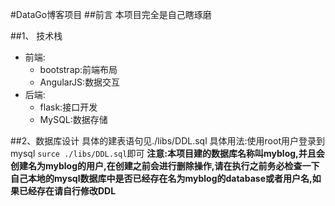 #DataGo博客项目
##前言
本项目完全是自己瞎琢磨

##1、 技术栈
- 前端:
    - bootstrap:前端布局
    - AngularJS:数据交互
- 后端:
    - flask:接口开发
    - MySQL:数据存储

##2、数据库设计
具体的建表语句见./libs/DDL.sql
具体用法:使用root用户登录到mysql
`surce ./libs/DDL.sql`即可
**注意:本项目建的数据库名称叫myblog,并且会创建名为myblog的用户,在创建之前会进行删除操作,请在执行之前务必检查一下自己本地的mysql数据库中是否已经存在名为myblog的database或者用户名,如果已经存在请自行修改DDL**




